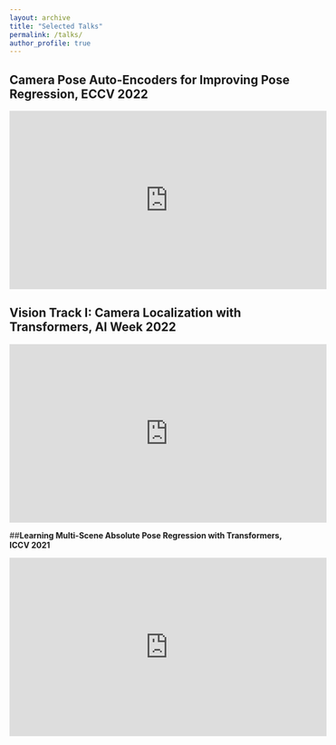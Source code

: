 ```yaml
---
layout: archive
title: "Selected Talks"
permalink: /talks/
author_profile: true
---
```

## **Camera Pose Auto-Encoders for Improving Pose Regression, ECCV 2022**
<iframe width="560" height="315" src="https://www.youtube.com/embed/slHOf0mG18k" title="YouTube video player" frameborder="0" allow="accelerometer; autoplay; clipboard-write; encrypted-media; gyroscope; picture-in-picture" allowfullscreen></iframe>

## **Vision Track I: Camera Localization with Transformers, AI Week 2022**
<iframe width="560" height="315" src="https://www.youtube.com/embed/1AChUdcfNtk" title="YouTube video player" frameborder="0" allow="accelerometer; autoplay; clipboard-write; encrypted-media; gyroscope; picture-in-picture" allowfullscreen></iframe>

##**Learning Multi-Scene Absolute Pose Regression with Transformers, ICCV 2021** 
<iframe width="560" height="315" src="https://www.youtube.com/embed/Z169LvZU5zs" title="YouTube video player" frameborder="0" allow="accelerometer; autoplay; clipboard-write; encrypted-media; gyroscope; picture-in-picture" allowfullscreen></iframe>
